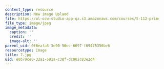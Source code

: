 ```yaml
---
content_type: resource
description: New image Uplaod
file: https://ol-ocw-studio-app-qa.s3.amazonaws.com/courses/5-112-principles-of-chemical-science-fall-2005/e0b79ce032a1691ac38fdc902c83e2d4_7.jpg
file_type: image/jpeg
image_metadata:
  caption: ''
  credit: ''
  image-alt: ''
parent_uid: 0f6eafa3-3e90-56ec-6097-f69475356be6
resourcetype: Image
title: 7.jpg
uid: e0b79ce0-32a1-691a-c38f-dc902c83e2d4
---
```

